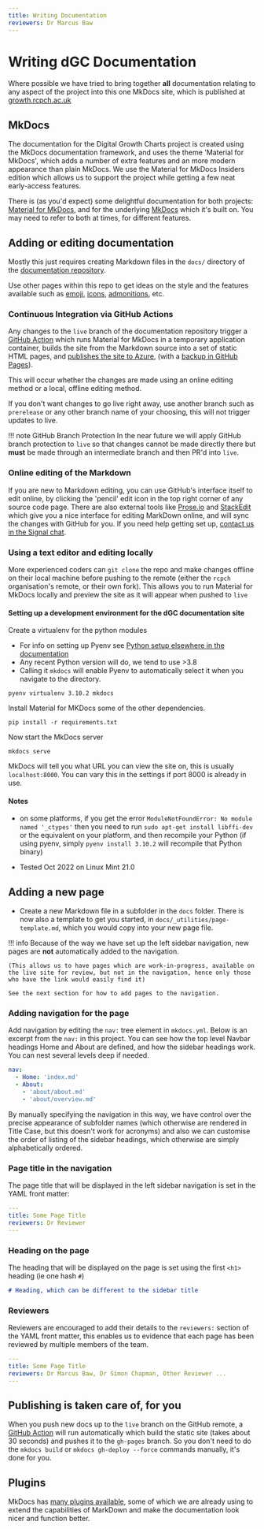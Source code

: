 ```yaml
---
title: Writing Documentation
reviewers: Dr Marcus Baw
---
```


# Writing dGC Documentation

Where possible we have tried to bring together **all** documentation relating to any aspect of the project into this one MkDocs site, which is published at [growth.rcpch.ac.uk](https://growth.rcpch.ac.uk)

## MkDocs

The documentation for the Digital Growth Charts project is created using the MkDocs documentation framework, and uses the theme 'Material for MkDocs', which adds a number of extra features and an more modern appearance than plain MkDocs. We use the Material for MkDocs Insiders edition which allows us to support the project while getting a few neat early-access features.

There is (as you'd expect) some delightful documentation for both projects: [Material for MkDocs](https://squidfunk.github.io/mkdocs-material/), and for the underlying [MkDocs](https://www.mkdocs.org/) which it's built on. You may need to refer to both at times, for different features.

## Adding or editing documentation

Mostly this just requires creating Markdown files in the `docs/` directory of the [documentation repository](https://github.com/rcpch/digital-growth-charts-documentation).

Use other pages within this repo to get ideas on the style and the features available such as [emoji](https://squidfunk.github.io/mkdocs-material/reference/icons-emojis/#emoji), [icons](https://squidfunk.github.io/mkdocs-material/reference/icons-emojis/#using-icons), [admonitions](https://squidfunk.github.io/mkdocs-material/reference/admonitions/), etc.

### Continuous Integration via GitHub Actions

Any changes to the `live` branch of the documentation repository trigger a [GitHub Action](https://github.com/rcpch/digital-growth-charts-documentation/blob/live/.github/workflows/build-and-deploy-to-gh-pages-and-azure.yml) which runs Material for MkDocs in a temporary application container, builds the site from the Markdown source into a set of static HTML pages, and [publishes the site to Azure](https://growth.rcpch.ac.uk/), (with a [backup in GitHub Pages](https://rcpch.github.io/digital-growth-charts-documentation/)).

This will occur whether the changes are made using an online editing method or a local, offline editing method.

If you don't want changes to go live right away, use another branch such as `prerelease` or any other branch name of your choosing, this will not trigger updates to live.

!!! note GitHub Branch Protection
    In the near future we will apply GitHub branch protection to `live` so that changes cannot be made directly there but **must** be made through an intermediate branch and then PR'd into `live`.

### Online editing of the Markdown

If you are new to Markdown editing, you can use GitHub's interface itself to edit online, by clicking the 'pencil' edit icon in the top right corner of any source code page. There are also external tools like [Prose.io](http://prose.io/) and [StackEdit](https://stackedit.io/) which give you a nice interface for editing MarkDown online, and will sync the changes with GitHub for you. If you need help getting set up, [contact us in the Signal chat](../contact/contact.md).

### Using a text editor and editing locally

More experienced coders can `git clone` the repo and make changes offline on their local machine before pushing to the remote (either the `rcpch` organisation's remote, or their own fork). This allows you to run Material for MkDocs locally and preview the site as it will appear when pushed to `live`

#### Setting up a development environment for the dGC documentation site

Create a virtualenv for the python modules

* For info on setting up Pyenv see [Python setup elsewhere in the documentation](../developer/api-python.md)
* Any recent Python version will do, we tend to use >3.8
* Calling it `mkdocs` will enable Pyenv to automatically select it when you navigate to the directory.

```shell
pyenv virtualenv 3.10.2 mkdocs
```

Install Material for MKDocs some of the other dependencies.

```shell
pip install -r requirements.txt
```

Now start the MkDocs server

```shell
mkdocs serve
```

MkDocs will tell you what URL you can view the site on, this is usually `localhost:8000`. You can vary this in the settings if port 8000 is already in use.

#### Notes

* on some platforms, if you get the error `ModuleNotFoundError: No module named '_ctypes'` then you need to run `sudo apt-get install libffi-dev` or the equivalent on your platform, and then recompile your Python (if using pyenv, simply `pyenv install 3.10.2` will recompile that Python binary)

* Tested Oct 2022 on Linux Mint 21.0

## Adding a new page

* Create a new Markdown file in a subfolder in the `docs` folder. There is now also a template to get you started, in `docs/_utilities/page-template.md`, which you would copy into your new page file.

!!! info
    Because of the way we have set up the left sidebar navigation, new pages are **not** automatically added to the navigation.
    
    (This allows us to have pages which are work-in-progress, available on the live site for review, but not in the navigation, hence only those who have the link would easily find it)
    
    See the next section for how to add pages to the navigation.

### Adding navigation for the page

Add navigation by editing the `nav:` tree element in `mkdocs.yml`. Below is an excerpt from the `nav:` in this project. You can see how the top level Navbar headings Home and About are defined, and how the sidebar headings work. You can nest several levels deep if needed. 

``` yaml
nav:
  - Home: 'index.md'
  - About:
    - 'about/about.md'
    - 'about/overview.md'
```

By manually specifying the navigation in this way, we have control over the precise appearance of subfolder names (which otherwise are rendered in Title Case, but this doesn't work for acronyms) and also we can customise the order of listing of the sidebar headings, which otherwise are simply alphabetically ordered.

### Page title in the navigation

The page title that will be displayed in the left sidebar navigation is set in the YAML front matter:

``` yaml hl_lines="2"
---
title: Some Page Title
reviewers: Dr Reviewer
---
```

### Heading on the page

The heading that will be displayed on the page is set using the first `<h1>` heading (ie one hash `#`)

``` markdown
# Heading, which can be different to the sidebar title
```

### Reviewers

Reviewers are encouraged to add their details to the `reviewers:` section of the YAML front matter, this enables us to evidence that each page has been reviewed by multiple members of the team.

``` yaml
---
title: Some Page Title
reviewers: Dr Marcus Baw, Dr Simon Chapman, Other Reviewer ...
---
```

## Publishing is taken care of, for you

When you push new docs up to the `live` branch on the GitHub remote, a [GitHub Action](https://docs.github.com/en/actions/learn-github-actions) will run automatically which build the static site (takes about 30 seconds) and pushes it to the `gh-pages` branch. So you don't need to do the `mkdocs build` or `mkdocs gh-deploy --force` commands manually, it's done for you.

## Plugins

MkDocs has [many plugins available](https://github.com/mkdocs/mkdocs/wiki/MkDocs-Plugins), some of which we are already using to extend the capabilities of MarkDown and make the documentation look nicer and function better.
